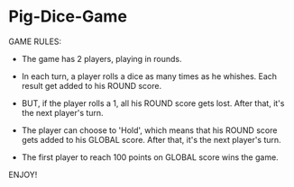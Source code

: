 # Pig-Dice-Game

GAME RULES:

- The game has 2 players, playing in rounds.

- In each turn, a player rolls a dice as many times as he whishes. Each result get added to his ROUND score.

- BUT, if the player rolls a 1, all his ROUND score gets lost. After that, it's the next player's turn.

- The player can choose to 'Hold', which means that his ROUND score gets added to his GLOBAL score. After that, it's the next player's turn.

- The first player to reach 100 points on GLOBAL score wins the game.

ENJOY!
